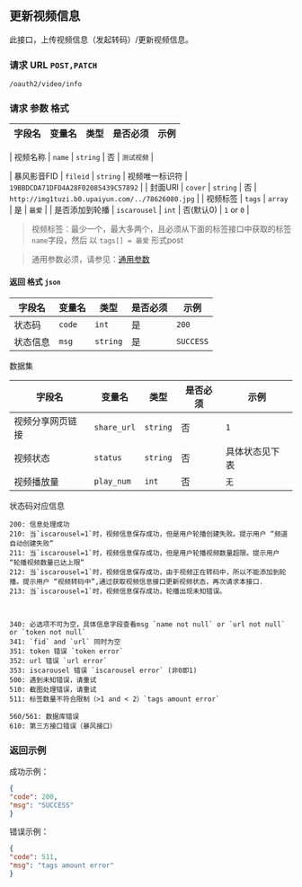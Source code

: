 ## 更新视频信息

此接口，上传视频信息（发起转码）/更新视频信息。

### 请求 URL `POST,PATCH`

```
/oauth2/video/info
```

### 请求 参数 格式

| 字段名      | 变量名          | 类型         | 是否必须   | 示例                                       |
| -------- | ------------ | ---------- | ------ | ------------------------------------ |

| 视频名称     | `name`       | `string`   | 否      | `测试视频`       |

| 暴风影音FID | `fileid`        | `string`   | 视频唯一标识符   | `19BBDCDA71DFD4A28F02085439C57892` |
| 封面URl    | `cover`      | `string`   | 否      | `http://img1tuzi.b0.upaiyun.com/../78626080.jpg` |
| 视频标签     | `tags`       | `array`    | 是      | `最爱`                   |
| 是否添加到轮播  | `iscarousel` | `int`      | 否(默认0) | `1` or `0`           |

> 视频标签：最少一个，最大多两个，且必须从下面的标签接口中获取的标签`name`字段，然后 以 `tags[] = 最爱` 形式post

> 通用参数必须，请参见：[通用参数](must.md)

#### 返回 格式 `json`

| 字段名  | 变量名    | 类型       | 是否必须 | 示例        |
| ---- | ------ | -------- | ---- | --------- |
| 状态码  | `code` | `int`    | 是    | `200`     |
| 状态信息 | `msg`  | `string` | 是    | `SUCCESS` |


数据集

| 字段名 | 变量名 | 类型 | 是否必须 | 示例 |
| ----- | -------- | -------- | ---- | ----------------- |
| 视频分享网页链接 | `share_url` | `string` | 否 | `1` |
| 视频状态 | `status` | `string` | 否 | 具体状态见下表 |
| 视频播放量 | `play_num` | `int` | 否 | `无` |

状态码对应信息

```
200: 信息处理成功
210: 当`iscarousel=1`时，视频信息保存成功，但是用户轮播创建失败。提示用户 “频道自动创建失败”
211: 当`iscarousel=1`时，视频信息保存成功，但是用户轮播视频数量超限。提示用户 “轮播视频数量已达上限”
212: 当`iscarousel=1`时，视频信息保存成功，由于视频正在转码中，所以不能添加到轮播。提示用户 “视频转码中”,通过获取视频信息接口更新视频状态，再次请求本接口.
213: 当`iscarousel=1`时，视频信息保存成功，轮播出现未知错误。



340: 必选项不可为空，具体信息字段查看msg `name not null` or `url not null` or `token not null`
341: `fid` and `url` 同时为空
351: token 错误 `token error`
352: url 错误 `url error`
353: iscarousel 错误 `iscarousel error` (非0即1)
500: 遇到未知错误，请重试
510: 截图处理错误，请重试
511: 标签数量不符合限制（>1 and < 2）`tags amount error`

560/561: 数据库错误
610: 第三方接口错误（暴风接口）
```

### 返回示例

成功示例：

```json
{
"code": 200,
"msg": "SUCCESS"
}
```

错误示例：

```json
{
"code": 511,
"msg": "tags amount error"
}
```